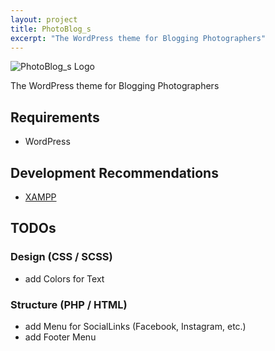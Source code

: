 ```yaml
---
layout: project
title: PhotoBlog_s
excerpt: "The WordPress theme for Blogging Photographers"
---
```


![PhotoBlog_s Logo](https://i.imgur.com/23yAvFQ.png)

The WordPress theme for Blogging Photographers

## Requirements
- WordPress

## Development Recommendations
- [XAMPP](https://www.apachefriends.org)

## TODOs
### Design (CSS / SCSS)
- add Colors for Text 

### Structure (PHP / HTML)
- add Menu for SocialLinks (Facebook, Instagram, etc.)
- add Footer Menu
